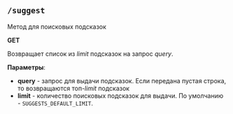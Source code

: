 ## `/suggest`

Метод для поисковых подсказок

**GET**

Возвращает список из *limit* подсказок на запрос *query*.

**Параметры**:
- **query** - запрос для выдачи подсказок. Если передана пустая строка, то возвращаются топ-*limit* подсказок
- **limit** - количество поисковых подсказок для выдачи. По умолчанию - `SUGGESTS_DEFAULT_LIMIT`.
